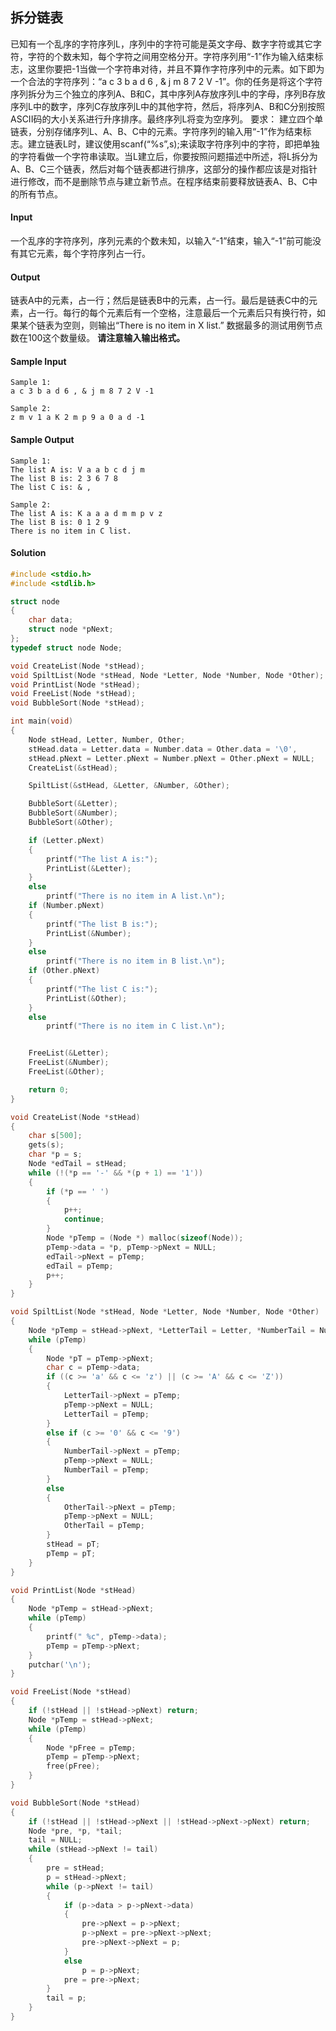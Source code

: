 ## 拆分链表

已知有一个乱序的字符序列L，序列中的字符可能是英文字母、数字字符或其它字符，字符的个数未知，每个字符之间用空格分开。字符序列用“-1”作为输入结束标志，这里你要把-1当做一个字符串对待，并且不算作字符序列中的元素。如下即为一个合法的字符序列：“a c 3 b a d 6 , & j m 8 7 2 V -1”。你的任务是将这个字符序列拆分为三个独立的序列A、B和C，其中序列A存放序列L中的字母，序列B存放序列L中的数字，序列C存放序列L中的其他字符，然后，将序列A、B和C分别按照ASCII码的大小关系进行升序排序。最终序列L将变为空序列。
要求：
建立四个单链表，分别存储序列L、A、B、C中的元素。字符序列的输入用“-1”作为结束标志。建立链表L时，建议使用scanf(“%s”,s);来读取字符序列中的字符，即把单独的字符看做一个字符串读取。当L建立后，你要按照问题描述中所述，将L拆分为A、B、C三个链表，然后对每个链表都进行排序，这部分的操作都应该是对指针进行修改，而不是删除节点与建立新节点。在程序结束前要释放链表A、B、C中的所有节点。

#### Input

一个乱序的字符序列，序列元素的个数未知，以输入“-1”结束，输入“-1”前可能没有其它元素，每个字符序列占一行。

#### Output

链表A中的元素，占一行；然后是链表B中的元素，占一行。最后是链表C中的元素，占一行。每行的每个元素后有一个空格，注意最后一个元素后只有换行符，如果某个链表为空则，则输出“There is no item in X list.”
数据最多的测试用例节点数在100这个数量级。
**请注意输入输出格式。**

#### Sample Input

```
Sample 1:
a c 3 b a d 6 , & j m 8 7 2 V -1

Sample 2:
z m v 1 a K 2 m p 9 a 0 a d -1
```

#### Sample Output

```
Sample 1:
The list A is: V a a b c d j m
The list B is: 2 3 6 7 8
The list C is: & ,

Sample 2:
The list A is: K a a a d m m p v z
The list B is: 0 1 2 9
There is no item in C list.
```

#### Solution

```c
#include <stdio.h>
#include <stdlib.h>

struct node
{
    char data;
    struct node *pNext;
};
typedef struct node Node;

void CreateList(Node *stHead);
void SpiltList(Node *stHead, Node *Letter, Node *Number, Node *Other);
void PrintList(Node *stHead);
void FreeList(Node *stHead);
void BubbleSort(Node *stHead);

int main(void)
{
    Node stHead, Letter, Number, Other;
    stHead.data = Letter.data = Number.data = Other.data = '\0',
    stHead.pNext = Letter.pNext = Number.pNext = Other.pNext = NULL;
    CreateList(&stHead);

    SpiltList(&stHead, &Letter, &Number, &Other);

    BubbleSort(&Letter);
    BubbleSort(&Number);
    BubbleSort(&Other);

    if (Letter.pNext)
    {
        printf("The list A is:");
        PrintList(&Letter);
    }
    else
        printf("There is no item in A list.\n");
    if (Number.pNext)
    {
        printf("The list B is:");
        PrintList(&Number);
    }
    else
        printf("There is no item in B list.\n");
    if (Other.pNext)
    {
        printf("The list C is:");
        PrintList(&Other);
    }
    else
        printf("There is no item in C list.\n");


    FreeList(&Letter);
    FreeList(&Number);
    FreeList(&Other);

    return 0;
}

void CreateList(Node *stHead)
{
    char s[500];
    gets(s);
    char *p = s;
    Node *edTail = stHead;
    while (!(*p == '-' && *(p + 1) == '1'))
    {
        if (*p == ' ')
        {
            p++;
            continue;
        }
        Node *pTemp = (Node *) malloc(sizeof(Node));
        pTemp->data = *p, pTemp->pNext = NULL;
        edTail->pNext = pTemp;
        edTail = pTemp;
        p++;
    }
}

void SpiltList(Node *stHead, Node *Letter, Node *Number, Node *Other)
{
    Node *pTemp = stHead->pNext, *LetterTail = Letter, *NumberTail = Number, *OtherTail = Other;
    while (pTemp)
    {
        Node *pT = pTemp->pNext;
        char c = pTemp->data;
        if ((c >= 'a' && c <= 'z') || (c >= 'A' && c <= 'Z'))
        {
            LetterTail->pNext = pTemp;
            pTemp->pNext = NULL;
            LetterTail = pTemp;
        }
        else if (c >= '0' && c <= '9')
        {
            NumberTail->pNext = pTemp;
            pTemp->pNext = NULL;
            NumberTail = pTemp;
        }
        else
        {
            OtherTail->pNext = pTemp;
            pTemp->pNext = NULL;
            OtherTail = pTemp;
        }
        stHead = pT;
        pTemp = pT;
    }
}

void PrintList(Node *stHead)
{
    Node *pTemp = stHead->pNext;
    while (pTemp)
    {
        printf(" %c", pTemp->data);
        pTemp = pTemp->pNext;
    }
    putchar('\n');
}

void FreeList(Node *stHead)
{
    if (!stHead || !stHead->pNext) return;
    Node *pTemp = stHead->pNext;
    while (pTemp)
    {
        Node *pFree = pTemp;
        pTemp = pTemp->pNext;
        free(pFree);
    }
}

void BubbleSort(Node *stHead)
{
    if (!stHead || !stHead->pNext || !stHead->pNext->pNext) return;
    Node *pre, *p, *tail;
    tail = NULL;
    while (stHead->pNext != tail)
    {
        pre = stHead;
        p = stHead->pNext;
        while (p->pNext != tail)
        {
            if (p->data > p->pNext->data)
            {
                pre->pNext = p->pNext;
                p->pNext = pre->pNext->pNext;
                pre->pNext->pNext = p;
            }
            else
                p = p->pNext;
            pre = pre->pNext;
        }
        tail = p;
    }
}
```

